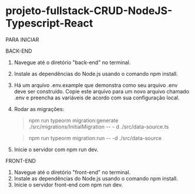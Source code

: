 # projeto-fullstack-CRUD-NodeJS-Typescript-React

PARA INICIAR 

BACK-END 

1. Navegue até o diretório "back-end" no terminal.

2. Instale as dependências do Node.js usando o comando npm install.

3. Há um arquivo .env.example que demonstra como seu arquivo .env deve ser construído. Copie este arquivo para um novo arquivo chamado .env e preencha as variáveis de acordo com sua configuração local.

4.  Rodar as migrações: 

	> npm run typeorm migration:generate ./src/migrations/InitialMigration -- -	d ./src/data-source.ts

	> npm run typeorm migration:run -- -d ./src/data-source

5. Inicie o servidor com npm run dev.


FRONT-END 

1. Navegue até o diretório "front-end" no terminal.
2. Instale as dependências do Node.js usando o comando npm install.
3. Inicie o servidor front-end com npm run dev.

